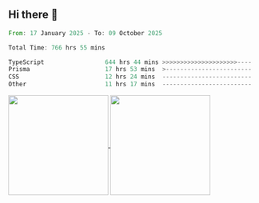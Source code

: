 ## Hi there 👋
<!--START_SECTION:waka-->

```rust
From: 17 January 2025 - To: 09 October 2025

Total Time: 766 hrs 55 mins

TypeScript                 644 hrs 44 mins >>>>>>>>>>>>>>>>>>>>>----   82.85 %
Prisma                     17 hrs 53 mins  >------------------------   02.30 %
CSS                        12 hrs 24 mins  -------------------------   01.59 %
Other                      11 hrs 17 mins  -------------------------   01.45 %
```

<!--END_SECTION:waka-->

<a href="https://github.com/anuraghazra/github-readme-stats">
  <img height=200 align="center" src="https://github-readme-stats.vercel.app/api/top-langs/?username=paulgeorge35&layout=donut&langs_count=5&theme=transparent" />
</a>
<a href="https://github.com/anuraghazra/convoychat">
  <img height=200 align="center" src="https://github-readme-stats.vercel.app/api?username=paulgeorge35&show_icons=true&show=prs_merged&theme=transparent&rank_icon=github" />
</a>
